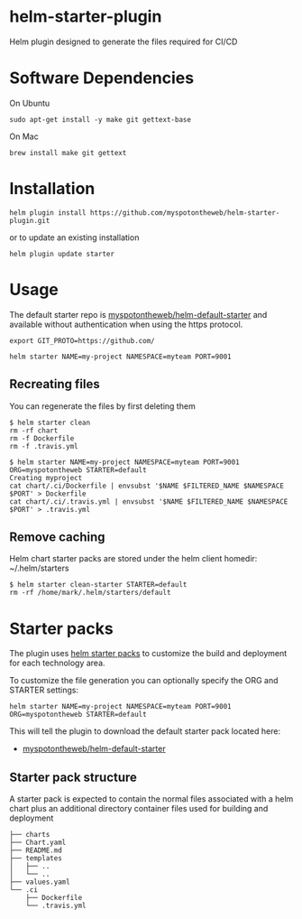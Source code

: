 # helm-starter-plugin

Helm plugin designed to generate the files required for CI/CD

# Software Dependencies

On Ubuntu

```
sudo apt-get install -y make git gettext-base
```

On Mac

```
brew install make git gettext
```

# Installation

```
helm plugin install https://github.com/myspotontheweb/helm-starter-plugin.git
```

or to update an existing installation

```
helm plugin update starter
```

# Usage

The default starter repo is [myspotontheweb/helm-default-starter](https://github.com/myspotontheweb/helm-default-starter) and available without authentication 
when using the https protocol.

```
export GIT_PROTO=https://github.com/

helm starter NAME=my-project NAMESPACE=myteam PORT=9001 
```

## Recreating files

You can regenerate the files by first deleting them

```
$ helm starter clean
rm -rf chart
rm -f Dockerfile
rm -f .travis.yml

$ helm starter NAME=my-project NAMESPACE=myteam PORT=9001 ORG=myspotontheweb STARTER=default
Creating myproject
cat chart/.ci/Dockerfile | envsubst '$NAME $FILTERED_NAME $NAMESPACE $PORT' > Dockerfile
cat chart/.ci/.travis.yml | envsubst '$NAME $FILTERED_NAME $NAMESPACE $PORT' > .travis.yml
```

## Remove caching

Helm chart starter packs are stored under the helm client homedir: ~/.helm/starters

```
$ helm starter clean-starter STARTER=default
rm -rf /home/mark/.helm/starters/default
```

# Starter packs

The plugin uses [helm starter packs](https://helm.sh/docs/developing_charts/#chart-starter-packs) to customize the build and deployment for each technology area.

To customize the file generation you can optionally specify the ORG and STARTER settings: 

```
helm starter NAME=my-project NAMESPACE=myteam PORT=9001 ORG=myspotontheweb STARTER=default
```

This will tell the plugin to download the default starter pack located here: 

* [myspotontheweb/helm-default-starter](https://github.com/myspotontheweb/helm-default-starter) 

## Starter pack structure

A starter pack is expected to contain the normal files associated with a helm chart plus
an additional directory container files used for building and deployment

```
├── charts
├── Chart.yaml
├── README.md
├── templates
│   ├── ..
│   └── ..
├── values.yaml
└── .ci
    ├── Dockerfile
    └── .travis.yml
```
